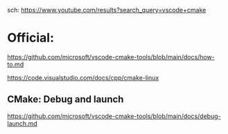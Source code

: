 sch: https://www.youtube.com/results?search_query=vscode+cmake

# Official:
https://github.com/microsoft/vscode-cmake-tools/blob/main/docs/how-to.md

https://code.visualstudio.com/docs/cpp/cmake-linux

## CMake: Debug and launch
https://github.com/microsoft/vscode-cmake-tools/blob/main/docs/debug-launch.md
